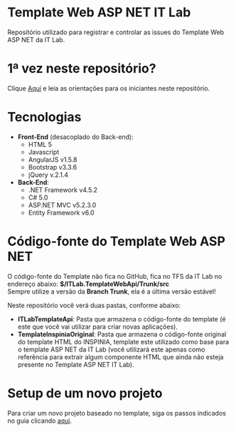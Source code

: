 # Template Web ASP NET IT Lab
Repositório utilizado para registrar e controlar as issues do Template Web ASP NET da IT Lab.

# 1ª vez neste repositório?
Clique [Aqui](Welcome.md) e leia as orientações para os iniciantes neste repositório.

# Tecnologias
* **Front-End** (desacoplado do Back-end):
    * HTML 5
    * Javascript
    * AngularJS v1.5.8
    * Bootstrap v3.3.6
    * jQuery v.2.1.4
* **Back-End**:
    * .NET Framework v4.5.2
    * C# 5.0
    * ASP.NET MVC v5.2.3.0
    * Entity Framework v6.0

# Código-fonte do Template Web ASP NET
O código-fonte do Template não fica no GitHub, fica no TFS da IT Lab no endereço abaixo:
    __$/ITLab.TemplateWebApi/Trunk/src__<br>
Sempre utilize a versão da **Branch Trunk**, ela é a última versão estável!

Neste repositório você verá duas pastas, conforme abaixo:
* **ITLabTemplateApi**: Pasta que armazena o código-fonte do template (é este que você vai utilizar para criar novas aplicações).
* **TemplateInspiniaOriginal**: Pasta que armazena o código-fonte original do template HTML do INSPINIA, template este utilizado como base para o template ASP NET da IT Lab (você utilizará este apenas como referência para extrair algum componente HTML que ainda não esteja presente no Template ASP NET IT Lab).

# Setup de um novo projeto
Para criar um novo projeto baseado no template, siga os passos indicados no guia clicando [aqui](Setup-New-Project.md).

